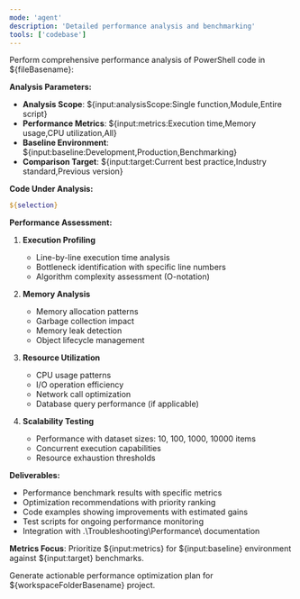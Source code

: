 ```yaml
---
mode: 'agent'
description: 'Detailed performance analysis and benchmarking'
tools: ['codebase']
---
```


Perform comprehensive performance analysis of PowerShell code in ${fileBasename}:

**Analysis Parameters:**
- **Analysis Scope**: ${input:analysisScope:Single function,Module,Entire script}
- **Performance Metrics**: ${input:metrics:Execution time,Memory usage,CPU utilization,All}
- **Baseline Environment**: ${input:baseline:Development,Production,Benchmarking}
- **Comparison Target**: ${input:target:Current best practice,Industry standard,Previous version}

**Code Under Analysis:**
```powershell
${selection}
```

**Performance Assessment:**
1. **Execution Profiling**
   - Line-by-line execution time analysis
   - Bottleneck identification with specific line numbers
   - Algorithm complexity assessment (O-notation)

2. **Memory Analysis**
   - Memory allocation patterns
   - Garbage collection impact
   - Memory leak detection
   - Object lifecycle management

3. **Resource Utilization**
   - CPU usage patterns
   - I/O operation efficiency
   - Network call optimization
   - Database query performance (if applicable)

4. **Scalability Testing**
   - Performance with dataset sizes: 10, 100, 1000, 10000 items
   - Concurrent execution capabilities
   - Resource exhaustion thresholds

**Deliverables:**
- Performance benchmark results with specific metrics
- Optimization recommendations with priority ranking
- Code examples showing improvements with estimated gains
- Test scripts for ongoing performance monitoring
- Integration with .\Troubleshooting\Performance\ documentation

**Metrics Focus**: Prioritize ${input:metrics} for ${input:baseline} environment against ${input:target} benchmarks.

Generate actionable performance optimization plan for ${workspaceFolderBasename} project.